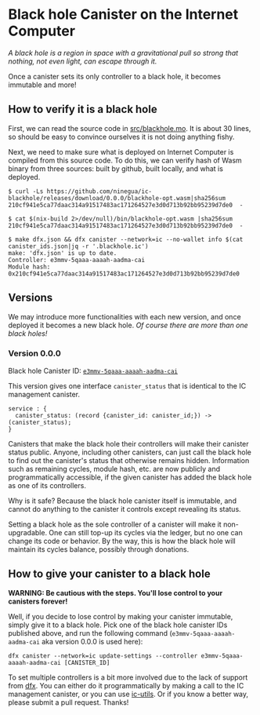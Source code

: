 # Black hole Canister on the Internet Computer

*A black hole is a region in space with a gravitational pull so strong that nothing, not even light, can escape through it.*

Once a canister sets its only controller to a black hole, it becomes immutable and more!

## How to verify it is a black hole

First, we can read the source code in [src/blackhole.mo](https://github.com/ninegua/ic-blackhole/blob/main/src/blackhole.mo).
It is about 30 lines, so should be easy to convince ourselves it is not doing anything fishy.

Next, we need to make sure what is deployed on Internet Computer is compiled from this source code.
To do this, we can verify hash of Wasm binary from three sources: built by github, built locally, and what is deployed.

```
$ curl -Ls https://github.com/ninegua/ic-blackhole/releases/download/0.0.0/blackhole-opt.wasm|sha256sum
210cf941e5ca77daac314a91517483ac171264527e3d0d713b92bb95239d7de0  -

$ cat $(nix-build 2>/dev/null)/bin/blackhole-opt.wasm |sha256sum
210cf941e5ca77daac314a91517483ac171264527e3d0d713b92bb95239d7de0  -

$ make dfx.json && dfx canister --network=ic --no-wallet info $(cat canister_ids.json|jq -r '.blackhole.ic')
make: 'dfx.json' is up to date.
Controller: e3mmv-5qaaa-aaaah-aadma-cai
Module hash: 0x210cf941e5ca77daac314a91517483ac171264527e3d0d713b92bb95239d7de0
```

## Versions

We may introduce more functionalities with each new version, and once deployed it becomes a new black hole.
*Of course there are more than one black holes!*

### Version 0.0.0

Black hole Canister ID: [`e3mmv-5qaaa-aaaah-aadma-cai`](https://ic.rocks/principal/e3mmv-5qaaa-aaaah-aadma-cai)

This version gives one interface `canister_status` that is identical to the IC management canister.

```
service : {
  canister_status: (record {canister_id: canister_id;}) -> (canister_status);
}
```

Canisters that make the black hole their controllers will make their canister status public.
Anyone, including other canisters, can just call the black hole to find out the canister's status that otherwise remains hidden.
Information such as remaining cycles, module hash, etc. are now publicly and programmatically accessible, if the given canister has added the black hole as one of its controllers.

Why is it safe? Because the black hole canister itself is immutable, and cannot do anything to the canister it controls except revealing its status.

Setting a black hole as the sole controller of a canister will make it non-upgradable.
One can still top-up its cycles via the ledger, but no one can change its code or behavior.
By the way, this is how the black hole will maintain its cycles balance, possibly through donations.

## How to give your canister to a black hole

**WARNING: Be cautious with the steps. You'll lose control to your canisters forever!**

Well, if you decide to lose control by making your canister immutable, simply give it to a black hole.
Pick one of the black hole canister IDs published above, and run the following command (`e3mmv-5qaaa-aaaah-aadma-cai` aka version 0.0.0 is used here):

```
dfx canister --network=ic update-settings --controller e3mmv-5qaaa-aaaah-aadma-cai [CANISTER_ID]
```

To set multiple controllers is a bit more involved due to the lack of support from [dfx].
You can either do it programmatically by making a call to the IC management canister, or you can use [ic-utils].
Or if you know a better way, please submit a pull request. Thanks!

[dfx]: https://sdk.dfinity.org/docs/developers-guide/install-upgrade-remove.html
[ic-utils]: https://github.com/ninegua/ic-utils
